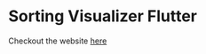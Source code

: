 # Sorting Visualizer Flutter

Checkout the website [here](https://chiragkr04.github.io/sorting_visualizer)
